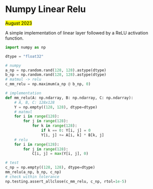 # Numpy Linear Relu

<mark>August 2023</mark>

A simple implementation of linear layer followed by a ReLU activation function.

```python
import numpy as np

dtype = "float32"

# numpy
a_np = np.random.rand(128, 128).astype(dtype)
b_np = np.random.rand(128, 128).astype(dtype)
# matmul -> relu
c_mm_relu = np.maximum(a_np @ b_np, 0)

# implementation
def mm_relu(A: np.ndarray, B: np.ndarray, C: np.ndarray):
    # A, B, C: 128x128
    Y = np.empty((128, 128), dtype=dtype)
    # matmul
    for i in range(128):
        for j in range(128):
            for k in range(128):
                if k == 0: Y[i, j] = 0
                Y[i, j] += A[i, k] * B[k, j]
    # relu
    for i in range(128):
        for j in range(128):
            C[i, j] = max(Y[i, j], 0)
```

```python
# test
c_np = np.empty((128, 128), dtype=dtype)
mm_relu(a_np, b_np, c_np)
# check within tolerance
np.testing.assert_allclose(c_mm_relu, c_np, rtol=1e-5)
```
